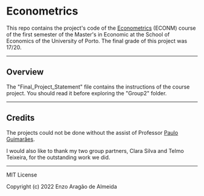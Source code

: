 # Econometrics
This repo contains the project's code of the [Econometrics](https://sigarra.up.pt/fep/en/UCURR_GERAL.FICHA_UC_VIEW?pv_ocorrencia_id=477784) (ECONM) course of the first semester of the Master's in Economic at the School of Economics of the University of Porto. The final grade of this project was 17/20.

---

## Overview

The "Final_Project_Statement" file contains the instructions of the course project. You should read it before exploring the "Group2" folder.

---

## Credits
The projects could not be done without the assist of Professor [Paulo Guimarães](https://sigarra.up.pt/fep/en/func_geral.formview?p_codigo=205151).

I would also like to thank my two group partners, Clara Silva and Telmo Teixeira, for the outstanding work we did.

---

MIT License

Copyright (c) 2022 Enzo Aragão de Almeida

